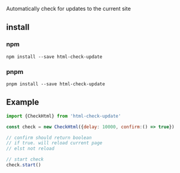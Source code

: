 Automatically check for updates to the current site

## install

### npm
```
npm install --save html-check-update 
```

### pnpm
```
pnpm install --save html-check-update 
```
## Example

```js
import {CheckHtml} from 'html-check-update'

const check = new CheckHtml({delay: 10000, confirm:() => true})

// confirm should return boolean 
// if true. will reload current page
// elst not reload

// start check
check.start()

```
